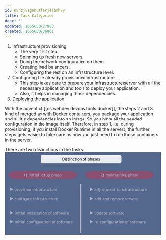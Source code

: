 ```yaml
---
id: nvnzjvsgnhutferjelamh7y
title: Task Categories
desc: ''
updated: 1655650727983
created: 1655650236861
---
```


1. Infrastructure provisioning
    - The very first step.
    - Spinning up fresh new servers.
    - Doing the network configuration on them.
    - Creating load balancers.
    - Configuring the rest on an infrastructure level.
2. Configuring the already provisioned infrastructure
    - This step takes care to prepare your infrastructure/server with all the necessary application and tools to deploy your application.
    - Also, it helps in managing those dependencies.
3. Deploying the application

With the advent of [[cs.webdev.devops.tools.docker]], the steps 2 and 3 kind of merged as with Docker containers, you package your application and all it's dependencies into an image. So you have all the needed configuration in the image itself.
Therefore, in step 1, i.e. during provisioning, if you install Docker Runtime in all the servers, the further steps gets easier to take care as now you just need to run those containers in the server.

There are two distinctions in the tasks:
![Distinction of phases](/assets/images/2022-06-19-20-28-36.png)
